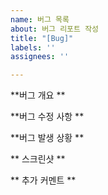 ```yaml
---
name: 버그 목록
about: 버그 리포트 작성
title: "[Bug]"
labels: ''
assignees: ''

---
```


**버그 개요 **

**버그 수정 사항 **

**버그 발생 상황 **

** 스크린샷 **

** 추가 커멘트 **
